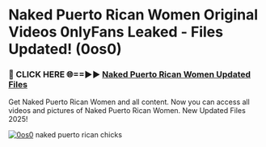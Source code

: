# Naked Puerto Rican Women Original Videos 0nlyFans Leaked - Files Updated! (0os0)

<h3>🔴 CLICK HERE 🌐==►► <a href="https://tinyurl.com/yckcrads" rel="nofollow">Naked Puerto Rican Women Updated Files</a></h3>

Get Naked Puerto Rican Women and all content. Now you can access all videos and pictures of Naked Puerto Rican Women. New Updated Files 2025!

[![0os0](https://i.imgur.com/hpKpOFt.gif)](https://tinyurl.com/yckcrads)
naked puerto rican chicks